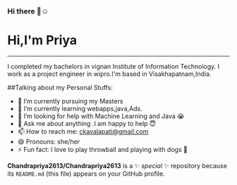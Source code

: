 ### Hi there 👋:relaxed:
# Hi,I'm Priya
---
I completed my bachelors in vignan Institute of Information Technology.
I work as a project engineer in wipro.I'm based in Visakhapatnam,India.

##Talking about my Personal Stuffs:

- 🔭 I’m currently pursuing my Masters
- 🌱 I’m currently learning webapps,java,Ads.
- 🤔 I’m looking for help with Machine Learning and Java :sob:
- 💬 Ask me about anything .I am happy to help :innocent:
- 📫 How to reach me: ckavalapati@gmail.com
- 😄 Pronouns: she/her
- ⚡ Fun fact: I love to play throwball and playing with dogs :dog:

**Chandrapriya2613/Chandrapriya2613** is a ✨ _special_ ✨ repository because its `README.md` (this file) appears on your GitHub profile.

